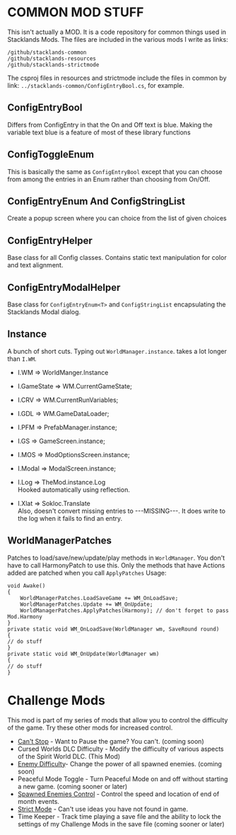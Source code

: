 # COMMON MOD STUFF

This isn't actually a MOD. It is a code repository for common things used in Stacklands Mods. The files are included in the various mods I write as links:

```
/github/stacklands-common
/github/stacklands-resources
/github/stacklands-strictmode
```

The csproj files in resources and strictmode include the files in common by link: `../stacklands-common/ConfigEntryBool.cs`, for example.

## ConfigEntryBool
Differs from ConfigEntry<bool> in that the On and Off text is blue. Making the variable text blue is a feature of most of these library functions

## ConfigToggleEnum<T>
This is basically the same as `ConfigEntryBool` except that you can choose from among the entries in an Enum rather than choosing from On/Off.

## ConfigEntryEnum<T> And ConfigStringList
Create a popup screen where you can choice from the list of given choices

## ConfigEntryHelper
Base class for all Config classes. Contains static text manipulation for color and text alignment.

## ConfigEntryModalHelper
Base class for `ConfigEntryEnum<T>` and `ConfigStringList` encapsulating the Stacklands Modal dialog.

## Instance
A bunch of short cuts. Typing out `WorldManager.instance`. takes a lot longer than `I.WM`.

* I.WM => WorldManger.Instance
* I.GameState => WM.CurrentGameState;
* I.CRV => WM.CurrentRunVariables;
* I.GDL => WM.GameDataLoader;
* I.PFM => PrefabManager.instance;
* I.GS => GameScreen.instance;
* I.MOS => ModOptionsScreen.instance;
* I.Modal => ModalScreen.instance;

* I.Log => TheMod.instance.Log<br/>Hooked automatically using reflection.
* I.Xlat => Sokloc.Translate<br/>Also, doesn't convert missing entries to ---MISSING---. It does write to the log when it fails to find an entry.

## WorldManagerPatches
Patches to load/save/new/update/play methods in `WorldManager`. You don't have to call HarmonyPatch to use this. Only the methods that have Actions added are patched when you call `ApplyPatches` Usage:
```
void Awake()
{
	WorldManagerPatches.LoadSaveGame += WM_OnLoadSave;
	WorldManagerPatches.Update += WM_OnUpdate; 
	WorldManagerPatches.ApplyPatches(Harmony); // don't forget to pass Mod.Harmony
}
private static void WM_OnLoadSave(WorldManager wm, SaveRound round)
{
// do stuff
}
private static void WM_OnUpdate(WorldManager wm)
{
// do stuff
}
```
# Challenge Mods
This mod is part of my series of mods that allow you to control the difficulty of the game. Try these other mods for increased control.

* [Can't Stop](https://steamcommunity.com/sharedfiles/filedetails/?id=3047503037) - Want to Pause the game? You can't. (coming soon)
* Cursed Worlds DLC Difficulty - Modify the difficulty of various aspects of the Spirit World DLC. (This Mod)
* [Enemy Difficulty](https://steamcommunity.com/sharedfiles/filedetails/?id=3044524742)- Change the power of all spawned enemies. (coming soon)
* Peaceful Mode Toggle - Turn Peaceful Mode on and off without starting a new game. (coming sooner or later)
* [Spawned Enemies Control](https://steamcommunity.com/sharedfiles/filedetails/?id=3044203151) - Control the speed and location of end of month events.
* [Strict Mode](https://steamcommunity.com/sharedfiles/filedetails/?id=3026405806) - Can't use ideas you have not found in game.
* Time Keeper - Track time playing a save file and the ability to lock the settings of my Challenge Mods in the save file (coming sooner or later)
